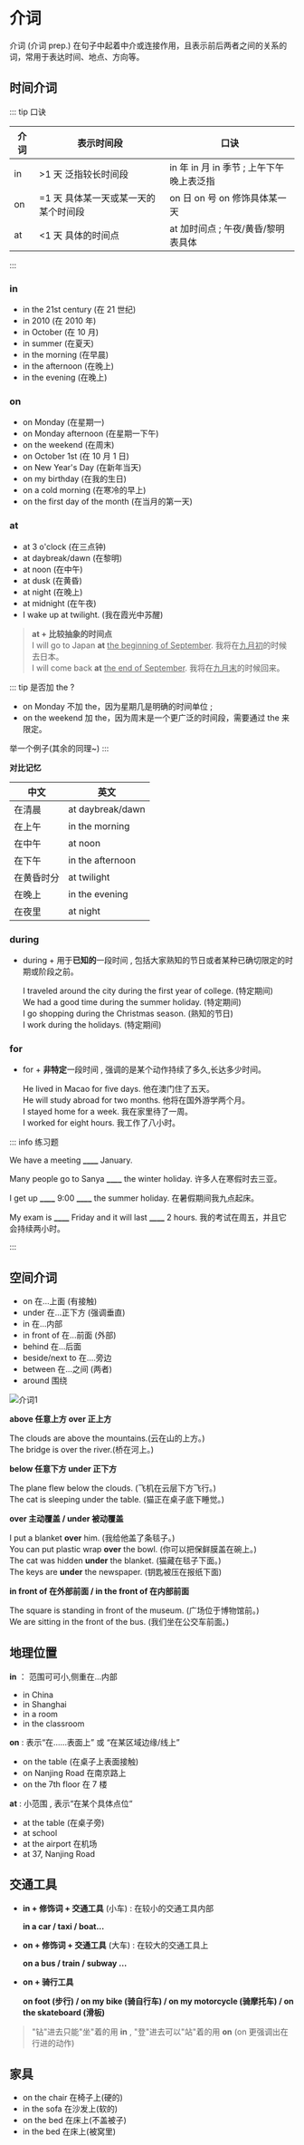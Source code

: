 # 介词

介词 (介词 prep.) 在句子中起着中介或连接作用，且表示前后两者之间的关系的词，常用于表达时间、地点、方向等。

## 时间介词

::: tip 口诀

| 介词 | 表示时间段                           | 口诀                                     |
| ---- | ------------------------------------ | ---------------------------------------- |
| in   | >1 天 泛指较长时间段                 | in 年 in 月 in 季节 ; 上午下午晚上表泛指 |
| on   | =1 天 具体某一天或某一天的某个时间段 | on 日 on 号 on 修饰具体某一天            |
| at   | <1 天 具体的时间点                   | at 加时间点 ; 午夜/黄昏/黎明表具体       |

:::

### in

- in the 21st century (在 21 世纪)
- in 2010 (在 2010 年)
- in October (在 10 月)
- in summer (在夏天)
- in the morning (在早晨)
- in the afternoon (在晚上)
- in the evening (在晚上)

### on

- on Monday (在星期一)
- on Monday afternoon‌ (在星期一下午)
- on the weekend (在周末)
- on October 1st (在 10 月 1 日)
- on New Year's Day (在新年当天)
- on my birthday (在我的生日)
- on a cold morning (在寒冷的早上)
- on the first day of the month (在当月的第一天)

### at

- at 3 o'clock (在三点钟)
- at daybreak/dawn (在黎明)
- at noon (在中午)
- at dusk (在黄昏)
- at night (在晚上)
- at midnight (在午夜)
- I wake up at twilight. (我在霞光中苏醒)

> **at + 比较抽象的时间点** <br/>
> I will go to Japan **at** <u>the beginning of September</u>. 我将在<u>九月初</u>的时候去日本。<br/>
> I will come back **at** <u>the end of September</u>. 我将在<u>九月末</u>的时候回来。

::: tip 是否加 the ?

- on Monday 不加 the，因为星期几是明确的时间单位 ; <br/>
- on the weekend 加 the，因为周末是一个更广泛的时间段，需要通过 the 来限定。

举一个例子(其余的同理~)
:::

**对比记忆**

| 中文       | 英文             |
| ---------- | ---------------- |
| 在清晨     | at daybreak/dawn |
| 在上午     | in the morning   |
| 在中午     | at noon          |
| 在下午     | in the afternoon |
| 在黄昏时分 | at twilight      |
| 在晚上     | in the evening   |
| 在夜里     | at night         |

### during

- during + 用于**已知的**一段时间 , 包括大家熟知的节日或者某种已确切限定的时期或阶段之前。

  I traveled around the city during the first year of college. (特定期间) <br/>
  We had a good time during the summer holiday. (特定期间) <br/>
  I go shopping during the Christmas season. (熟知的节日) <br/>
  I work during the holidays. (特定期间) <br/>

### for

- for + **非特定**一段时间 , 强调的是某个动作持续了多久,长达多少时间。

  He lived in Macao for five days. 他在澳门住了五天。 <br/>
  He will study abroad for two months. 他将在国外游学两个月。 <br/>
  I stayed home for a week. 我在家里待了一周。 <br/>
  I worked for eight hours. 我工作了八小时。 <br/>

::: info 练习题

We have a meeting **\_\_\_\_** January.

Many people go to Sanya **\_\_\_\_** the winter holiday. 许多人在寒假时去三亚。

I get up **\_\_\_\_** 9:00 **\_\_\_\_** the summer holiday. 在暑假期间我九点起床。

My exam is **\_\_\_\_** Friday and it will last **\_\_\_\_** 2 hours. 我的考试在周五，并且它会持续两小时。

:::

## 空间介词

- on 在...上面 (有接触)
- under 在...正下方 (强调垂直)
- in 在...内部
- in front of 在...前面 (外部)
- behind 在...后面
- beside/next to 在....旁边
- between 在...之间 (两者)
- around 围绕

![介词1](./img/介词1.png)

**above 任意上方 over 正上方**

The clouds are above the mountains.(云在山的上方。)<br/>
The bridge is over the river.(桥在河上。)

**below 任意下方 under 正下方**

The plane flew below the clouds. (飞机在云层下方飞行。)<br/>
The cat is sleeping under the table. (猫正在桌子底下睡觉。)

**over 主动覆盖 / under 被动覆盖**

I put a blanket **over** him. (我给他盖了条毯子。)<br/>
You can put plastic wrap **over** the bowl. (你可以把保鲜膜盖在碗上。)<br/>
The cat was hidden **under** the blanket. (猫藏在毯子下面。)<br/>
The keys are **under** the newspaper. (钥匙被压在报纸下面)

**in front of 在外部前面 / in the front of 在内部前面**

The square is standing in front of the museum. (广场位于博物馆前。)<br/>
We are sitting in the front of the bus. (我们坐在公交车前面。)

## 地理位置

**in** ： 范围可可小,侧重在...内部

- in China
- in Shanghai
- in a room
- in the classroom

**on** : 表示“在……表面上” 或 “在某区域边缘/线上”

- on the table (在桌子上表面接触)
- on Nanjing Road 在南京路上
- on the 7th floor 在 7 楼

**at** : 小范围 , 表示“在某个具体点位“

- at the table (在桌子旁)
- at school
- at the airport 在机场
- at 37, Nanjing Road

## 交通工具

- **in + 修饰词 + 交通工具** (小车) : 在较小的交通工具内部

  **in a car / taxi / boat...**

- **on + 修饰词 + 交通工具** (大车) : 在较大的交通工具上

  **on a bus / train / subway ...**

- **on + 骑行工具**

  **on foot (步行) / on my bike (骑自行车) / on my motorcycle (骑摩托车) / on the skateboard (滑板)**

> "钻"进去只能"坐"着的用 **in** , "登"进去可以"站"着的用 **on** (on 更强调出在行进的动作)

## 家具

- on the chair 在椅子上(硬的)
- in the sofa 在沙发上(软的)
- on the bed 在床上(不盖被子)
- in the bed 在床上(被窝里)
